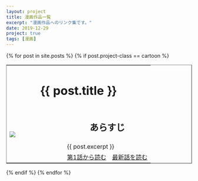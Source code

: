 ```yaml
---
layout: project
title: 漫画作品一覧
excerpt: "漫画作品へのリンク集です。"
date: 2019-12-29
project: true
tags: [漫画]
---
```


<div>
  {% for post in site.posts %}
    {% if post.project-class == cartoon %}
      <div class="content" id="{{ post.aname }}">
        <table border="1" rules="none" cellpadding="15">
          <tr>
            <th colspan="3" align="center">
              <h1>{{ post.title }}</h1>
            </th>
          </tr>
          <tr>
            <td rowspan="3" width="40%">
              <img src = "{{ site.img }}/{{ post.url-logo }}">
            </td>
            <td colspan="2" width="60%" align="center">
              <h2>あらすじ</h2>
            </td>
          </tr>
          <tr>
            <td colspan="2">
              {{ post.excerpt }}
            </td>
          </tr>
          <tr>
            <td align="center">
              <a class="btn zoombtn" href="{{ post.url-initial }}">
                第1話から読む
              </a>
            </td>
            <td align="center">
              <a class="btn zoombtn" href="{{ post.url-final }}">
                最新話を読む
              </a>
            </td>
          </tr>
        </table>
      </div>
    {% endif %}
  {% endfor %}
</div>

